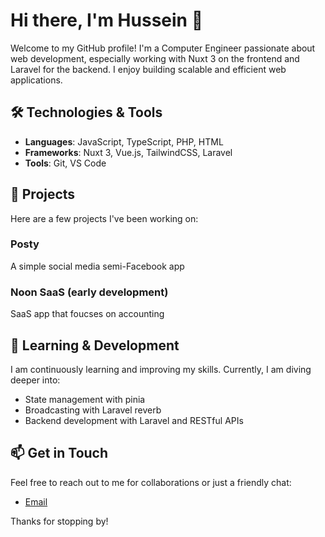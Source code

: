 # Hi there, I'm Hussein 👋

Welcome to my GitHub profile! I'm a Computer Engineer passionate about web development, especially working with Nuxt 3 on the frontend and Laravel for the backend. I enjoy building scalable and efficient web applications.

## 🛠️ Technologies & Tools
- **Languages**: JavaScript, TypeScript, PHP, HTML
- **Frameworks**: Nuxt 3, Vue.js, TailwindCSS, Laravel
- **Tools**: Git, VS Code

## 🚀 Projects
Here are a few projects I've been working on:

### Posty
A simple social media semi-Facebook app

### Noon SaaS (early development)
SaaS app that foucses on accounting

## 🧠 Learning & Development
I am continuously learning and improving my skills. Currently, I am diving deeper into:
- State management with pinia
- Broadcasting with Laravel reverb
- Backend development with Laravel and RESTful APIs

## 📫 Get in Touch
Feel free to reach out to me for collaborations or just a friendly chat:
- [Email](mailto:hussein.eliewa@icloud.com)

Thanks for stopping by!